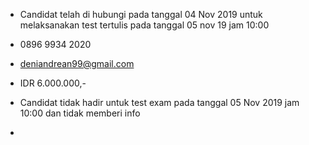 - Candidat telah di hubungi pada tanggal 04 Nov 2019 untuk melaksanakan test tertulis pada tanggal 05 nov 19 jam 10:00

- 0896 9934 2020

- deniandrean99@gmail.com

- IDR 6.000.000,- 

- Candidat tidak hadir untuk test exam pada tanggal 05 Nov 2019 jam 10:00 dan tidak memberi info

- 

